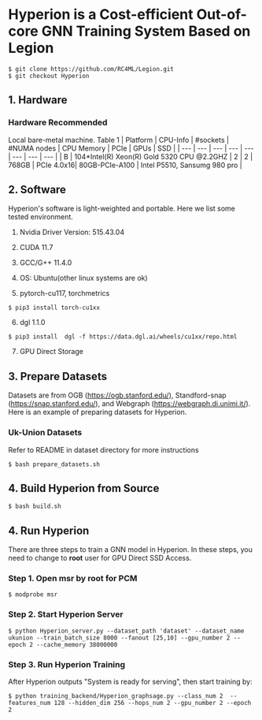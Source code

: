 # Hyperion is a Cost-efficient Out-of-core GNN Training System Based on Legion
```
$ git clone https://github.com/RC4ML/Legion.git
$ git checkout Hyperion
```

## 1. Hardware 
### Hardware Recommended
Local bare-metal machine.
Table 1
| Platform | CPU-Info | #sockets | #NUMA nodes | CPU Memory | PCIe | GPUs | SSD |
| --- | --- | --- | --- | --- | --- | --- | --- |
| B | 104*Intel(R) Xeon(R) Gold 5320 CPU @2.2GHZ | 2 | 2 | 768GB | PCIe 4.0x16| 80GB-PCIe-A100 | Intel P5510, Sansumg 980 pro |


## 2. Software 
Hyperion's software is light-weighted and portable. Here we list some tested environment.

1. Nvidia Driver Version: 515.43.04

2. CUDA 11.7

3. GCC/G++ 11.4.0

4. OS: Ubuntu(other linux systems are ok)

5. pytorch-cu117, torchmetrics
```
$ pip3 install torch-cu1xx
```
6. dgl 1.1.0
```
$ pip3 install  dgl -f https://data.dgl.ai/wheels/cu1xx/repo.html
```
7. GPU Direct Storage

## 3. Prepare Datasets 
Datasets are from OGB (https://ogb.stanford.edu/), Standford-snap (https://snap.stanford.edu/), and Webgraph (https://webgraph.di.unimi.it/).
Here is an example of preparing datasets for Hyperion.

### Uk-Union Datasets
Refer to README in dataset directory for more instructions
```
$ bash prepare_datasets.sh
```

## 4. Build Hyperion from Source

```
$ bash build.sh
```

## 4. Run Hyperion
There are three steps to train a GNN model in Hyperion. In these steps, you need to change to **root** user for GPU Direct SSD Access.
### Step 1. Open msr by root for PCM
```
$ modprobe msr
```
### Step 2. Start Hyperion Server

```
$ python Hyperion_server.py --dataset_path 'dataset' --dataset_name ukunion --train_batch_size 8000 --fanout [25,10] --gpu_number 2 --epoch 2 --cache_memory 38000000 
```

### Step 3. Run Hyperion Training
After Hyperion outputs "System is ready for serving", then start training by: 
```
$ python training_backend/Hyperion_graphsage.py --class_num 2  --features_num 128 --hidden_dim 256 --hops_num 2 --gpu_number 2 --epoch 2
```



